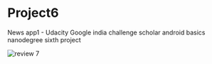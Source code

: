# Project6
News app1 - Udacity Google india challenge scholar android basics nanodegree sixth project

![review 7](https://user-images.githubusercontent.com/36688218/46920935-bf2a2880-d012-11e8-8292-1f1417725739.png)

